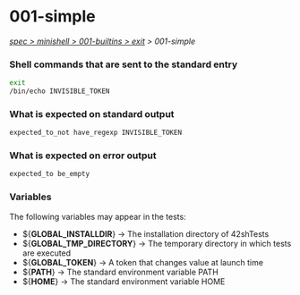 # 001-simple

*[spec > minishell > 001-builtins > exit](..) > 001-simple*

### Shell commands that are sent to the standard entry

```bash
exit
/bin/echo INVISIBLE_TOKEN
```

### What is expected on standard output

```bash
expected_to_not have_regexp INVISIBLE_TOKEN

```

### What is expected on error output

```bash
expected_to be_empty
```

### Variables

The following variables may appear in the tests:

* ${**GLOBAL_INSTALLDIR**} -> The installation directory of 42shTests
* ${**GLOBAL_TMP_DIRECTORY**} -> The temporary directory in which tests are executed
* ${**GLOBAL_TOKEN**} -> A token that changes value at launch time
* ${**PATH**} -> The standard environment variable PATH
* ${**HOME**} -> The standard environment variable HOME
